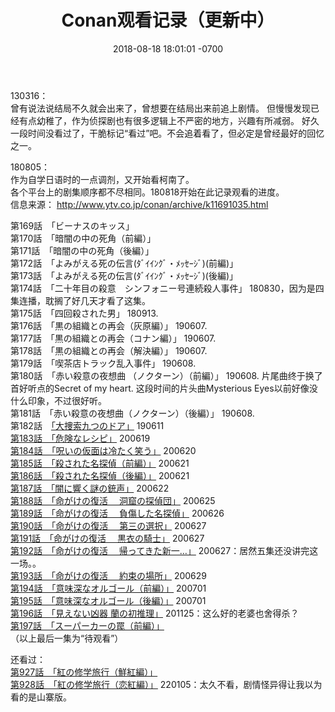 ﻿---
layout: post
title:  "Conan观看记录（更新中）"
date:   2018-08-18 18:01:01 -0700
categories: reviews
---
130316：  
曾有说法说结局不久就会出来了，曾想要在结局出来前追上剧情。 但慢慢发现已经有点幼稚了，作为侦探剧也有很多逻辑上不严密的地方，兴趣有所减弱。 好久一段时间没看过了，干脆标记“看过”吧。不会追着看了，但必定是曾经最好的回忆之一。  
  
180805：  
作为自学日语时的一点调剂，又开始看柯南了。  
各个平台上的剧集顺序都不尽相同。180818开始在此记录观看的进度。  
信息来源： http://www.ytv.co.jp/conan/archive/k11691035.html

第169話　「ビーナスのキッス」  
第170話　「暗闇の中の死角（前編）」  
第171話　「暗闇の中の死角（後編）」  
第172話　「よみがえる死の伝言(ﾀﾞｲｲﾝｸﾞ・ﾒｯｾｰｼﾞ)(前編)」  
第173話　「よみがえる死の伝言(ﾀﾞｲｲﾝｸﾞ・ﾒｯｾｰｼﾞ)(後編)」  
第174話　「二十年目の殺意　シンフォニー号連続殺人事件」 180830，因为是四集连播，耽搁了好几天才看了这集。  
第175話　「四回殺された男」  180913.  
第176話　「黒の組織との再会（灰原編）」 190607.  
第177話　「黒の組織との再会（コナン編）」 190607.  
第178話　「黒の組織との再会（解決編）」 190607.  
第179話　「喫茶店トラック乱入事件」 190608.  
第180話　「赤い殺意の夜想曲 （ノクターン）（前編）」 190608. 片尾曲终于换了首好听点的Secret of my heart. 这段时间的片头曲Mysterious Eyes以前好像没什么印象，不过很好听。  
第181話　「赤い殺意の夜想曲（ノクターン）（後編）」   190608.  
第182話　[「大捜索九つのドア」](http://www.ytv.co.jp/conan/archive/k1169679.html "「大捜索九つのドア」") 190611  
[第183話　「危険なレシピ」](http://www.ytv.co.jp/conan/archive/k1169680.html "第183話　「危険なレシピ」") 200619  
[第184話　「呪いの仮面は冷たく笑う」](https://www.ytv.co.jp/conan/archive/k1169681.html) 200620  
[第185話　「殺された名探偵（前編）」](https://www.ytv.co.jp/conan/archive/k1169682.html) 200621  
[第186話　「殺された名探偵（後編）」](https://www.ytv.co.jp/conan/archive/k1169683.html) 200621  
[第187話　「闇に響く謎の銃声」](https://www.ytv.co.jp/conan/archive/k1169684.html) 200622  
[第188話　「命がけの復活 　洞窟の探偵団」](https://www.ytv.co.jp/conan/archive/k1169685.html) 200625  
[第189話　「命がけの復活 　負傷した名探偵」](https://www.ytv.co.jp/conan/archive/k1169686.html) 200626  
[第190話　「命がけの復活 　第三の選択」](https://www.ytv.co.jp/conan/archive/k1169687.html) 200627  
[第191話　「命がけの復活 　黒衣の騎士」](https://www.ytv.co.jp/conan/archive/k1169688.html) 200627  
[第192話　「命がけの復活 　帰ってきた新一…」](https://www.ytv.co.jp/conan/archive/k1169689.html) 200627：居然五集还没讲完这一场。。  
[第193話　「命がけの復活 　約束の場所」](https://www.ytv.co.jp/conan/archive/k1169690.html) 200629  
[第194話　「意味深なオルゴール（前編）」](https://www.ytv.co.jp/conan/archive/k1169691.html) 200701  
[第195話　「意味深なオルゴール（後編）」](https://www.ytv.co.jp/conan/archive/k1169692.html) 200701  
[第196話　「見えない凶器 蘭の初推理」](https://www.ytv.co.jp/conan/archive/k1169693.html) 201125：这么好的老婆也舍得杀？  
[第197話　「スーパーカーの罠（前編）」](https://www.ytv.co.jp/conan/archive/k1169694.html)  
（以上最后一集为“待观看”）
  
还看过：  
[第927話　「紅の修学旅行（鮮紅編）」](https://www.ytv.co.jp/conan/archive/k11691054.html)   
[第928話　「紅の修学旅行（恋紅編）」](https://www.ytv.co.jp/conan/archive/k11691055.html) 220105：太久不看，剧情怪异得让我以为看的是山寨版。  
